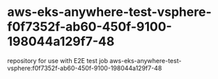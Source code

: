 # aws-eks-anywhere-test-vsphere-f0f7352f-ab60-450f-9100-198044a129f7-48
repository for use with E2E test job aws-eks-anywhere-test-vsphere:f0f7352f-ab60-450f-9100-198044a129f7-48
